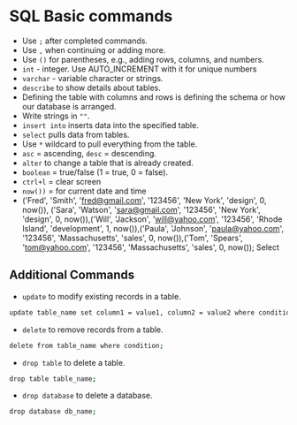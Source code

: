 # SQL Basic commands
- Use `;` after completed commands.
- Use `,` when continuing or adding more.
- Use `()` for parentheses, e.g., adding rows, columns, and numbers.
- `int` - integer. Use AUTO_INCREMENT with it for unique numbers
- `varchar` - variable character or strings.
- `describe` to show details about tables.
- Defining the table with columns and rows is defining the schema or how our database is arranged.
- Write strings in `""`.
- `insert into` inserts data into the specified table.
- `select` pulls data from tables.
- Use `*` wildcard to pull everything from the table.
- `asc` = ascending, `desc` = descending.
- `alter` to change a table that is already created.
- `boolean` = true/false (1 = true, 0 = false).
- `ctrl+l` = clear screen
- `now())` = for current date and time 
- ('Fred', 'Smith', 'fred@gmail.com', '123456', 'New York', 'design', 0, now()), ('Sara', 'Watson', 'sara@gmail.com', '123456', 'New York', 'design', 0, now()),('Will', 'Jackson', 'will@yahoo.com', '123456', 'Rhode Island', 'development', 1, now()),('Paula', 'Johnson', 'paula@yahoo.com', '123456', 'Massachusetts', 'sales', 0, now()),('Tom', 'Spears', 'tom@yahoo.com', '123456', 'Massachusetts', 'sales', 0, now());
Select 
## Additional Commands
- `update` to modify existing records in a table.
```bash
update table_name set column1 = value1, column2 = value2 where condition;
```
- `delete` to remove records from a table.
```bash
delete from table_name where condition;
```
- `drop table` to delete a table.
```bash
drop table table_name;
```
- `drop database` to delete a database.
```bash
drop database db_name;
```